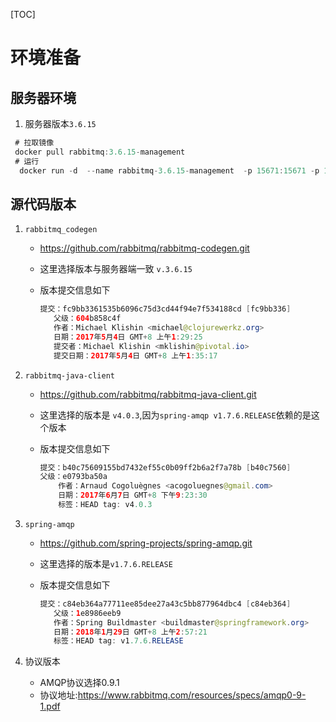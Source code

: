 [TOC]

# 环境准备

## 服务器环境
1. 服务器版本`3.6.15`

```java
 # 拉取镜像
 docker pull rabbitmq:3.6.15-management
 # 运行
  docker run -d  --name rabbitmq-3.6.15-management  -p 15671:15671 -p 15672:15672 -p 5671:5671 -p 5672:5672 rabbitmq:3.6.15-management
```

## 源代码版本 
1. `rabbitmq_codegen`
    * https://github.com/rabbitmq/rabbitmq-codegen.git 
    * 这里选择版本与服务器端一致 `v.3.6.15`
    * 版本提交信息如下
        
        ``` java
        提交：fc9bb3361535b6096c75d3cd44f94e7f534188cd [fc9bb336]
    	   父级：604b858c4f
    	   作者：Michael Klishin <michael@clojurewerkz.org>
    	   日期：2017年5月4日 GMT+8 上午1:29:25
    	   提交者：Michael Klishin <mklishin@pivotal.io>
    	   提交日期：2017年5月4日 GMT+8 上午1:35:17
        ```
    
2. `rabbitmq-java-client`
   * https://github.com/rabbitmq/rabbitmq-java-client.git
   * 这里选择的版本是 `v4.0.3`,因为`spring-amqp v1.7.6.RELEASE`依赖的是这个版本
   * 版本提交信息如下
       
        ```java
        提交：b40c75609155bd7432ef55c0b09ff2b6a2f7a78b [b40c7560]
        父级：e0793ba50a
        	作者：Arnaud Cogoluègnes <acogoluegnes@gmail.com>
        	日期：2017年6月7日 GMT+8 下午9:23:30
        	标签：HEAD tag: v4.0.3
        ```
        
3. `spring-amqp`
    * https://github.com/spring-projects/spring-amqp.git
    * 这里选择的版本是`v1.7.6.RELEASE`
    * 版本提交信息如下

        ```java
        提交：c84eb364a77711ee85dee27a43c5bb877964dbc4 [c84eb364]
    	   父级：1e8986eeb9
    	   作者：Spring Buildmaster <buildmaster@springframework.org>
    	   日期：2018年1月29日 GMT+8 上午2:57:21
    	   标签：HEAD tag: v1.7.6.RELEASE
        ```
        
4. 协议版本       
    * AMQP协议选择0.9.1
    * 协议地址:https://www.rabbitmq.com/resources/specs/amqp0-9-1.pdf

